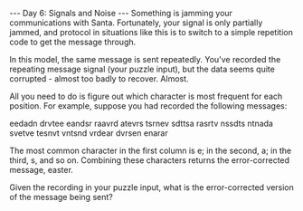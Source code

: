 
--- Day 6: Signals and Noise ---
Something is jamming your communications with Santa. Fortunately, your signal is only partially jammed, and protocol in situations like this is to switch to a simple repetition code to get the message through.


In this model, the same message is sent repeatedly.  You've recorded the repeating message signal (your puzzle input), but the data seems quite corrupted - almost too badly to recover. Almost.


All you need to do is figure out which character is most frequent for each position. For example, suppose you had recorded the following messages:


eedadn
drvtee
eandsr
raavrd
atevrs
tsrnev
sdttsa
rasrtv
nssdts
ntnada
svetve
tesnvt
vntsnd
vrdear
dvrsen
enarar



The most common character in the first column is e; in the second, a; in the third, s, and so on. Combining these characters returns the error-corrected message, easter.


Given the recording in your puzzle input, what is the error-corrected version of the message being sent?

